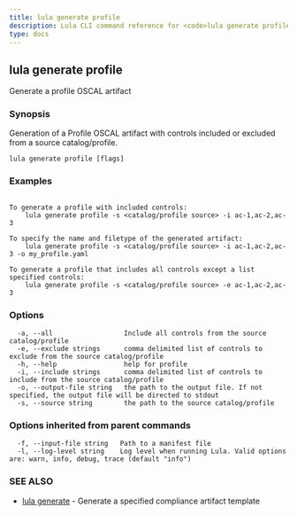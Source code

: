 ```yaml
---
title: lula generate profile
description: Lula CLI command reference for <code>lula generate profile</code>.
type: docs
---
```

## lula generate profile

Generate a profile OSCAL artifact

### Synopsis

Generation of a Profile OSCAL artifact with controls included or excluded from a source catalog/profile.

```
lula generate profile [flags]
```

### Examples

```

To generate a profile with included controls:
	lula generate profile -s <catalog/profile source> -i ac-1,ac-2,ac-3

To specify the name and filetype of the generated artifact:
	lula generate profile -s <catalog/profile source> -i ac-1,ac-2,ac-3 -o my_profile.yaml

To generate a profile that includes all controls except a list specified controls:
	lula generate profile -s <catalog/profile source> -e ac-1,ac-2,ac-3

```

### Options

```
  -a, --all                  Include all controls from the source catalog/profile
  -e, --exclude strings      comma delimited list of controls to exclude from the source catalog/profile
  -h, --help                 help for profile
  -i, --include strings      comma delimited list of controls to include from the source catalog/profile
  -o, --output-file string   the path to the output file. If not specified, the output file will be directed to stdout
  -s, --source string        the path to the source catalog/profile
```

### Options inherited from parent commands

```
  -f, --input-file string   Path to a manifest file
  -l, --log-level string    Log level when running Lula. Valid options are: warn, info, debug, trace (default "info")
```

### SEE ALSO

* [lula generate](./lula_generate.md)	 - Generate a specified compliance artifact template

